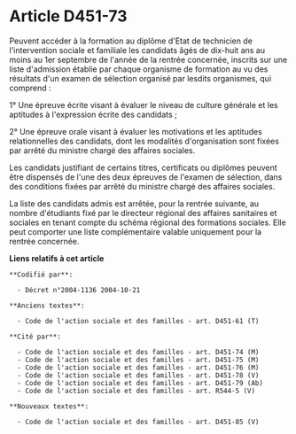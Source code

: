 # Article D451-73

Peuvent accéder à la formation au diplôme d'Etat de technicien de l'intervention sociale et familiale les candidats âgés de
dix-huit ans au moins au 1er septembre de l'année de la rentrée concernée, inscrits sur une liste d'admission établie par
chaque organisme de formation au vu des résultats d'un examen de sélection organisé par lesdits organismes, qui comprend :

1° Une épreuve écrite visant à évaluer le niveau de culture générale et les aptitudes à l'expression écrite des candidats ;

2° Une épreuve orale visant à évaluer les motivations et les aptitudes relationnelles des candidats, dont les modalités
d'organisation sont fixées par arrêté du ministre chargé des affaires sociales.

Les candidats justifiant de certains titres, certificats ou diplômes peuvent être dispensés de l'une des deux épreuves de
l'examen de sélection, dans des conditions fixées par arrêté du ministre chargé des affaires sociales.

La liste des candidats admis est arrêtée, pour la rentrée suivante, au nombre d'étudiants fixé par le directeur régional des
affaires sanitaires et sociales en tenant compte du schéma régional des formations sociales. Elle peut comporter une liste
complémentaire valable uniquement pour la rentrée concernée.

**Liens relatifs à cet article**

	**Codifié par**:

	  - Décret n°2004-1136 2004-10-21

	**Anciens textes**:

	  - Code de l'action sociale et des familles - art. D451-61 (T)

	**Cité par**:

	  - Code de l'action sociale et des familles - art. D451-74 (M)
	  - Code de l'action sociale et des familles - art. D451-75 (M)
	  - Code de l'action sociale et des familles - art. D451-76 (M)
	  - Code de l'action sociale et des familles - art. D451-78 (V)
	  - Code de l'action sociale et des familles - art. D451-79 (Ab)
	  - Code de l'action sociale et des familles - art. R544-5 (V)

	**Nouveaux textes**:

	  - Code de l'action sociale et des familles - art. D451-85 (V)
